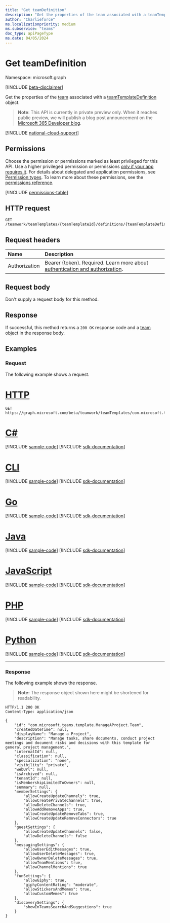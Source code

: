 ```yaml
---
title: "Get teamDefinition"
description: "Get the properties of the team associated with a teamTemplateDefinition object."
author: "Charlieforce"
ms.localizationpriority: medium
ms.subservice: "teams"
doc_type: apiPageType
ms.date: 04/05/2024
---
```


# Get teamDefinition
Namespace: microsoft.graph

[!INCLUDE [beta-disclaimer](../../includes/beta-disclaimer.md)]

Get the properties of the [team](../resources/team.md) associated with a [teamTemplateDefinition](../resources/teamstemplate.md) object.

> **Note**: This API is currently in private preview only. When it reaches public preview, we will publish a blog post announcement on the [Microsoft 365 Developer blog](https://devblogs.microsoft.com/microsoft365dev/).


[!INCLUDE [national-cloud-support](../../includes/all-clouds.md)]

## Permissions
Choose the permission or permissions marked as least privileged for this API. Use a higher privileged permission or permissions [only if your app requires it](/graph/permissions-overview#best-practices-for-using-microsoft-graph-permissions). For details about delegated and application permissions, see [Permission types](/graph/permissions-overview#permission-types). To learn more about these permissions, see the [permissions reference](/graph/permissions-reference).

<!-- { "blockType": "permissions", "name": "teamtemplatedefinition_get_teamdefinition" } -->
[!INCLUDE [permissions-table](../includes/permissions/teamtemplatedefinition-get-teamdefinition-permissions.md)]

## HTTP request

<!-- {
  "blockType": "ignored"
}
-->
``` http
GET /teamwork/teamTemplates/{teamTemplateId}/definitions/{teamTemplateDefinitionId}/teamDefinition
```

## Request headers
|Name|Description|
|:---|:---|
|Authorization|Bearer {token}. Required. Learn more about [authentication and authorization](/graph/auth/auth-concepts).|

## Request body
Don't supply a request body for this method.

## Response

If successful, this method returns a `200 OK` response code and a [team](../resources/team.md) object in the response body.

## Examples

### Request
The following example shows a request.


# [HTTP](#tab/http)
<!-- {
  "blockType": "request",
  "name": "get_teamtemplate/teamDefinition",
  "sampleKeys": ["com.microsoft.teams.template.ManageAProject", "Y29tLm1pY3Jvc29mdC50ZWFtcy50ZW1wbGF0ZS5NYW5hZ2VBUHJvamVjdCMjUHVibGljIyNlbi1VUw=="]
}
-->
``` http
GET https://graph.microsoft.com/beta/teamwork/teamTemplates/com.microsoft.teams.template.ManageAProject/definitions/Y29tLm1pY3Jvc29mdC50ZWFtcy50ZW1wbGF0ZS5NYW5hZ2VBUHJvamVjdCMjUHVibGljIyNlbi1VUw==/teamDefinition
```

# [C#](#tab/csharp)
[!INCLUDE [sample-code](../includes/snippets/csharp/get-teamtemplateteamdefinition-csharp-snippets.md)]
[!INCLUDE [sdk-documentation](../includes/snippets/snippets-sdk-documentation-link.md)]

# [CLI](#tab/cli)
[!INCLUDE [sample-code](../includes/snippets/cli/get-teamtemplateteamdefinition-cli-snippets.md)]
[!INCLUDE [sdk-documentation](../includes/snippets/snippets-sdk-documentation-link.md)]

# [Go](#tab/go)
[!INCLUDE [sample-code](../includes/snippets/go/get-teamtemplateteamdefinition-go-snippets.md)]
[!INCLUDE [sdk-documentation](../includes/snippets/snippets-sdk-documentation-link.md)]

# [Java](#tab/java)
[!INCLUDE [sample-code](../includes/snippets/java/get-teamtemplateteamdefinition-java-snippets.md)]
[!INCLUDE [sdk-documentation](../includes/snippets/snippets-sdk-documentation-link.md)]

# [JavaScript](#tab/javascript)
[!INCLUDE [sample-code](../includes/snippets/javascript/get-teamtemplateteamdefinition-javascript-snippets.md)]
[!INCLUDE [sdk-documentation](../includes/snippets/snippets-sdk-documentation-link.md)]

# [PHP](#tab/php)
[!INCLUDE [sample-code](../includes/snippets/php/get-teamtemplateteamdefinition-php-snippets.md)]
[!INCLUDE [sdk-documentation](../includes/snippets/snippets-sdk-documentation-link.md)]

# [Python](#tab/python)
[!INCLUDE [sample-code](../includes/snippets/python/get-teamtemplateteamdefinition-python-snippets.md)]
[!INCLUDE [sdk-documentation](../includes/snippets/snippets-sdk-documentation-link.md)]

---

### Response
The following example shows the response.

> **Note:** The response object shown here might be shortened for readability.

<!-- {
  "blockType": "response",
  "truncated": true,
  "@odata.type": "microsoft.graph.team"
}
-->
``` http
HTTP/1.1 200 OK
Content-Type: application/json

{
    "id": "com.microsoft.teams.template.ManageAProject.Team",
    "createdDateTime": null,
    "displayName": "Manage a Project",
    "description": "Manage tasks, share documents, conduct project meetings and document risks and decisions with this template for general project management.",
    "internalId": null,
    "classification": null,
    "specialization": "none",
    "visibility": "private",
    "webUrl": null,
    "isArchived": null,
    "tenantId": null,
    "isMembershipLimitedToOwners": null,
    "summary": null,
    "memberSettings": {
        "allowCreateUpdateChannels": true,
        "allowCreatePrivateChannels": true,
        "allowDeleteChannels": true,
        "allowAddRemoveApps": true,
        "allowCreateUpdateRemoveTabs": true,
        "allowCreateUpdateRemoveConnectors": true
    },
    "guestSettings": {
        "allowCreateUpdateChannels": false,
        "allowDeleteChannels": false
    },
    "messagingSettings": {
        "allowUserEditMessages": true,
        "allowUserDeleteMessages": true,
        "allowOwnerDeleteMessages": true,
        "allowTeamMentions": true,
        "allowChannelMentions": true
    },
    "funSettings": {
        "allowGiphy": true,
        "giphyContentRating": "moderate",
        "allowStickersAndMemes": true,
        "allowCustomMemes": true
    },
    "discoverySettings": {
        "showInTeamsSearchAndSuggestions": true
    }
}
```

